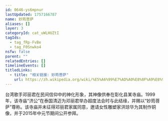 ```yaml
---
id: 0646-ys6mpnur
lastUpdated: 1757166787
name: 妙筠菩萨
aliases: []
layer: 3
categoryId: cat_uWLHUZtI
tagIds:
  - tag_fRp-FvBe
  - tag_F0Snwko4
nsfw: false
parent: ""
relatedEntries: []
timelineEvents: []
titledLinks:
  - title: "相关链接: 妙筠菩萨"
    url: https://zh.wikipedia.org/wiki/%E5%A6%99%E7%AD%A0%E8%8F%A9%E8%90%A8
---
```


台湾歌手邓丽君在民间信仰中的神化形象，其神像供奉在彰化县某寺庙。1999年，该寺庙“济公”在泰国清迈为邓丽君举办超度法会时与此结缘，并赐以“妙筠菩萨”尊称。该寺庙并未征得邓丽君家属同意，邀请女性雕塑家洪琼华为其制作铜像，并于2015年中元节期间公开参拜。